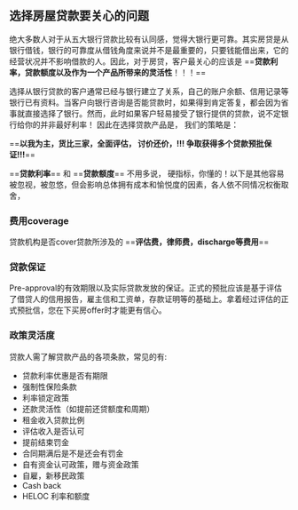﻿## 选择房屋贷款要关心的问题

绝大多数人对于从五大银行贷款比较有认同感，觉得大银行更可靠。其实房贷是从银行借钱，银行的可靠度从借钱角度来说并不是最重要的，只要钱能借出来，它的经营状况并不影响借款的人。因此，对于房贷，客户最关心的应该是
==**贷款利率，贷款额度以及作为一个产品所带来的灵活性**！！！==

选择从银行贷款的客户通常已经与银行建立了关系，自己的账户余额、信用记录等银行已有资料。当客户向银行咨询是否能贷款时，如果得到肯定答复，都会因为省事就直接选择了银行。然而，此时如果客户轻易接受了银行提供的贷款，说不定银行给你的并非最好利率！
因此在选择贷款产品是， 我们的策略是：
            
==**以我为主，货比三家，全面评估， 讨价还价，!!!
争取获得多个贷款预批保证!!!**==



==**贷款利率**== 和
==**贷款额度**==
不用多说， 硬指标，你懂的！以下是其他容易被忽视，被忽悠，但会影响总体拥有成本和愉悦度的因素，各人依不同情况权衡取舍，

### 费用coverage
贷款机构是否cover贷款所涉及的
==**评估费，律师费，discharge等费用**==

### 贷款保证
Pre-approval的有效期限以及实际贷款发放的保证。正式的预批应该是基于评估了借贷人的信用报告，雇主信和工资单，存款证明等的基础上。拿着经过评估的正式预批信，您在下买房offer时才能更有信心。

### 政策灵活度
贷款人需了解贷款产品的各项条款，常见的有:

- 贷款利率优惠是否有期限
- 强制性保险条款
- 利率锁定政策
- 还款灵活性（如提前还贷额度和周期）
- 租金收入贷款比例
- 评估收入是否认可
- 提前结束罚金
- 合同期满后是不是还会有罚金
- 自有资金认可政策，赠与资金政策
- 自雇，新移民政策
- Cash back
- HELOC 利率和额度